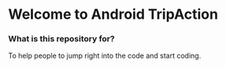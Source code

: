 # Welcome to Android TripAction

### What is this repository for? ###

To help people to jump right into the code and start coding.
